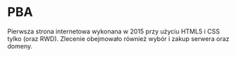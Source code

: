 # PBA
Pierwsza strona internetowa wykonana w 2015 przy użyciu HTML5 i CSS tylko (oraz RWD). Zlecenie obejmowało również wybór i zakup serwera oraz domeny.

